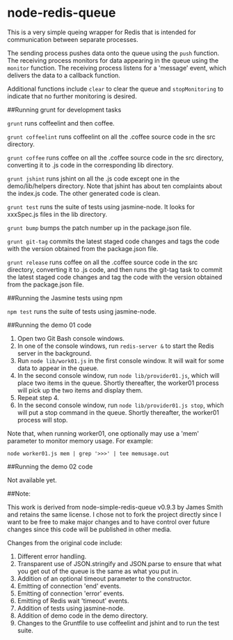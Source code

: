 node-redis-queue
=======

This is a very simple queing wrapper for Redis that is intended for communication between separate processes.

The sending process pushes data onto the queue using the `push` function. The receiving process monitors for data
appearing in the queue using the `monitor` function. The receiving process listens for a 'message' event, which
delivers the data to a callback function.

Additional functions include `clear` to clear the queue and `stopMonitoring` to indicate that no further monitoring
is desired.

##Running grunt for development tasks

`grunt` runs coffeelint and then coffee.

`grunt coffeelint` runs coffeelint on all the .coffee source code in the src directory.

`grunt coffee` runs coffee on all the .coffee source code in the src directory, converting it to .js code in the
corresponding lib directory.

`grunt jshint` runs jshint on all the .js code except one in the demo/lib/helpers directory. Note that jshint has about
ten complaints about the index.js code. The other generated code is clean.

`grunt test` runs the suite of tests using jasmine-node. It looks for xxxSpec.js files in the lib directory.

`grunt bump` bumps the patch number up in the package.json file.

`grunt git-tag` commits the latest staged code changes and tags the code with the version obtained from the package.json file.

`grunt release` runs coffee on all the .coffee source code in the src directory, converting it to .js code, and
then runs the git-tag task to commit the latest staged code changes and tag the code with the version obtained from the
package.json file.

##Running the Jasmine tests using npm

`npm test` runs the suite of tests using jasmine-node.

##Running the demo 01 code

1. Open two Git Bash console windows.
2. In one of the console windows, run `redis-server &` to start the Redis server in the background.
3. Run `node lib/work01.js` in the first console window. It will wait for some data to appear in the queue.
4. In the second console window, run `node lib/provider01.js`, which will place two items in the queue. Shortly
   thereafter, the worker01 process will pick up the two items and display them.
5. Repeat step 4.
6. In the second console window, run `node lib/provider01.js stop`, which will put a stop command in the queue. Shortly
   thereafter, the worker01 process will stop.

Note that, when running worker01, one optionally may use a 'mem' parameter to monitor memory usage. For example:

`node worker01.js mem | grep '>>>' | tee memusage.out`

##Running the demo 02 code

Not available yet.

##Note:

This work is derived from node-simple-redis-queue v0.9.3 by James Smith and
retains the same license. I chose not to fork the project directly since I
want to be free to make major changes and to have control over future changes
since this code will be published in other media.

Changes from the original code include:

1. Different error handling.
2. Transparent use of JSON.stringify and JSON.parse to ensure
   that what you get out of the queue is the same as what you put in.
3. Addition of an optional timeout parameter to the constructor.
4. Emitting of connection 'end' events.
5. Emitting of connection 'error' events.
6. Emitting of Redis wait 'timeout' events.
7. Addition of tests using jasmine-node.
8. Addition of demo code in the demo directory.
9. Changes to the Gruntfile to use coffeelint and jshint and to run the test suite.


